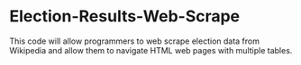 # Election-Results-Web-Scrape

This code will allow programmers to web scrape election data from Wikipedia and allow them to navigate HTML web pages with multiple tables.
